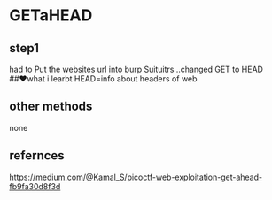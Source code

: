 # GETaHEAD
## step1
had to Put the websites url into burp Suituitrs ..changed GET to HEAD
##♥what i learbt
HEAD=info about headers of web
## other methods
none
## refernces
https://medium.com/@Kamal_S/picoctf-web-exploitation-get-ahead-fb9fa30d8f3d
